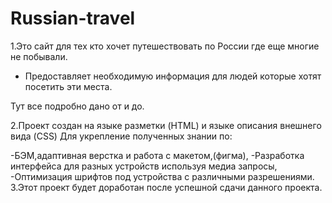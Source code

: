 # Russian-travel

1.Это сайт для тех кто хочет путешествовать по России где еще многие не побывали.
* Предоставляет необходимую информация для людей которые хотят посетить эти места.

Тут все подробно дано от и до.

2.Проект создан на языке разметки (HTML) и языке описания внешнего вида (CSS)
Для укрепление полученных знании по:

-БЭМ,адаптивная верстка и работа с макетом,(фигма),
-Разработка интерфейса для разных устройств используя медиа запросы,
-Оптимизация шрифтов под устройства с различными разрешениями.
3.Этот проект будет доработан после успешной сдачи данного проекта.
